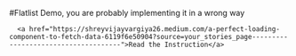 #Flatlist Demo, you are probably implementing it in a wrong way
```
  <a href="https://shreyvijayvargiya26.medium.com/a-perfect-loading-component-to-fetch-data-6119f6e50904?source=your_stories_page-------------------------------------">Read the Instruction</a>
```

